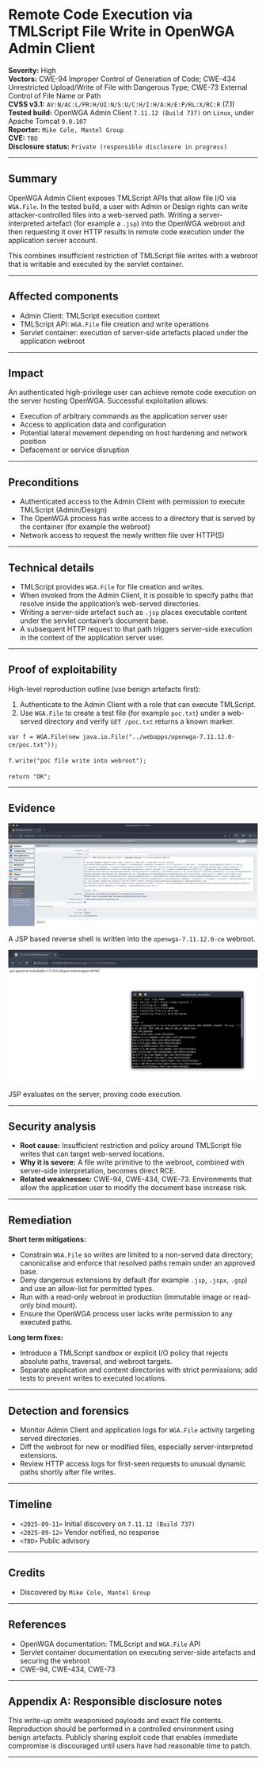 # Remote Code Execution via TMLScript File Write in OpenWGA Admin Client

**Severity:** High  
**Vectors:** CWE-94 Improper Control of Generation of Code; CWE-434 Unrestricted Upload/Write of File with Dangerous Type; CWE-73 External Control of File Name or Path  
**CVSS v3.1:** `AV:N/AC:L/PR:H/UI:N/S:U/C:H/I:H/A:H/E:P/RL:X/RC:R` (7.1)  
**Tested build:** OpenWGA Admin Client `7.11.12 (Build 737)` on `Linux`, under Apache Tomcat `9.0.107`  
**Reporter:** `Mike Cole, Mantel Group`  
**CVE:** `TBD`  
**Disclosure status:** `Private (responsible disclosure in progress)`  

---

## Summary

OpenWGA Admin Client exposes TMLScript APIs that allow file I/O via `WGA.File`. In the tested build, a user with Admin or Design rights can write attacker-controlled files into a web-served path. Writing a server-interpreted artefact (for example a `.jsp`) into the OpenWGA webroot and then requesting it over HTTP results in remote code execution under the application server account.

This combines insufficient restriction of TMLScript file writes with a webroot that is writable and executed by the servlet container.

---

## Affected components

- Admin Client: TMLScript execution context  
- TMLScript API: `WGA.File` file creation and write operations  
- Servlet container: execution of server-side artefacts placed under the application webroot

---

## Impact

An authenticated high-privilege user can achieve remote code execution on the server hosting OpenWGA. Successful exploitation allows:

- Execution of arbitrary commands as the application server user  
- Access to application data and configuration  
- Potential lateral movement depending on host hardening and network position  
- Defacement or service disruption

---

## Preconditions

- Authenticated access to the Admin Client with permission to execute TMLScript (Admin/Design)  
- The OpenWGA process has write access to a directory that is served by the container (for example the webroot)  
- Network access to request the newly written file over HTTP(S)

---

## Technical details

- TMLScript provides `WGA.File` for file creation and writes.  
- When invoked from the Admin Client, it is possible to specify paths that resolve inside the application’s web-served directories.  
- Writing a server-side artefact such as `.jsp` places executable content under the servlet container’s document base.  
- A subsequent HTTP request to that path triggers server-side execution in the context of the application server user.

---

## Proof of exploitability

High-level reproduction outline (use benign artefacts first):

1. Authenticate to the Admin Client with a role that can execute TMLScript.  
2. Use `WGA.File` to create a test file (for example `poc.txt`) under a web-served directory and verify `GET /poc.txt` returns a known marker.
```
var f = WGA.File(new java.io.File("../webapps/openwga-7.11.12.0-ce/poc.txt"));

f.write("poc file write into webroot");

return "OK";
```

---

## Evidence

![A JSP based reverse shell is written into the `openwga-7.11.12.0-ce` webroot](./1.png)

A JSP based reverse shell is written into the `openwga-7.11.12.0-ce` webroot.

![JSP evaluates on the server, proving code execution](./2.png)

JSP evaluates on the server, proving code execution.

---

## Security analysis

- **Root cause:** Insufficient restriction and policy around TMLScript file writes that can target web-served locations.  
- **Why it is severe:** A file write primitive to the webroot, combined with server-side interpretation, becomes direct RCE.  
- **Related weaknesses:** CWE-94, CWE-434, CWE-73. Environments that allow the application user to modify the document base increase risk.

---

## Remediation

**Short term mitigations:**

- Constrain `WGA.File` so writes are limited to a non-served data directory; canonicalise and enforce that resolved paths remain under an approved base.  
- Deny dangerous extensions by default (for example `.jsp`, `.jspx`, `.gsp`) and use an allow-list for permitted types.  
- Run with a read-only webroot in production (immutable image or read-only bind mount).  
- Ensure the OpenWGA process user lacks write permission to any executed paths.

**Long term fixes:**

- Introduce a TMLScript sandbox or explicit I/O policy that rejects absolute paths, traversal, and webroot targets.  
- Separate application and content directories with strict permissions; add tests to prevent writes to executed locations.

---

## Detection and forensics

- Monitor Admin Client and application logs for `WGA.File` activity targeting served directories.  
- Diff the webroot for new or modified files, especially server-interpreted extensions.  
- Review HTTP access logs for first-seen requests to unusual dynamic paths shortly after file writes.

---

## Timeline

- `<2025-09-11>` Initial discovery on `7.11.12 (Build 737)`  
- `<2025-09-12>` Vendor notified, no response
- `<TBD>` Public advisory

---

## Credits

- Discovered by `Mike Cole, Mantel Group`

---

## References

- OpenWGA documentation: TMLScript and `WGA.File` API  
- Servlet container documentation on executing server-side artefacts and securing the webroot  
- CWE-94, CWE-434, CWE-73

---

## Appendix A: Responsible disclosure notes

This write-up omits weaponised payloads and exact file contents. Reproduction should be performed in a controlled environment using benign artefacts. Publicly sharing exploit code that enables immediate compromise is discouraged until users have had reasonable time to patch.

---
